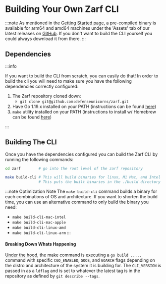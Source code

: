 # Building Your Own Zarf CLI

:::note
As mentioned in the [Getting Started page](../../3-getting-started.md), a pre-compiled binary is available for arm64 and amd64 machines under the 'Assets' tab of our latest releases on [GitHub](https://github.com/defenseunicorns/zarf/releases). If you don't want to build the CLI yourself you could always download it from there.
:::

## Dependencies

:::info

If you want to build the CLI from scratch, you can easily do that! In order to build the cli you will need to make sure you have the following dependencies correctly configured:

1. The Zarf repository cloned down:
   - `git clone git@github.com:defenseunicorns/zarf.git`
2. Have Go 1.19.x installed on your PATH (instructions can be found [here](https://go.dev/doc/install))
3. `make` utility installed on your PATH (instructions to install w/ Homebrew can be found [here](https://formulae.brew.sh/formula/make))

:::

## Building The CLI

Once you have the dependencies configured you can build the Zarf CLI by running the following commands:

```bash
cd zarf        # go into the root level of the zarf repository

make build-cli # This will build binaries for linux, M1 Mac, and Intel Mac machines
               # This puts the built binaries in the ./build directory
```

:::note Optimization Note
The `make build-cli` command builds a binary for each combinations of OS and architecture. If you want to shorten the build time, you can use an alternative command to only build the binary you need:

- `make build-cli-mac-intel`
- `make build-cli-mac-apple`
- `make build-cli-linux-amd`
- `make build-cli-linux-arm`
:::

#### Breaking Down Whats Happening

[Under the hood](https://github.com/defenseunicorns/zarf/blob/473cbd5be203bd38254556cf3d55561e5be247dd/Makefile#L44), the make command is executing a `go build .....` command with specific `CGO_ENABLED`, `GOOS`, and `GOARCH` flags depending on the distro and architecture of the system it is building for. The `CLI_VERSION` is passed in as a `ldflag` and is set to whatever the latest tag is in the repository as defined by `git describe --tags`.
